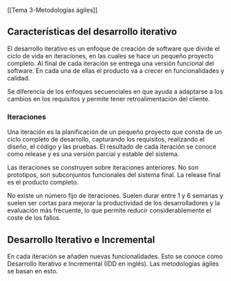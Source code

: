[[Tema 3-Metodologías ágiles]]

## Características del desarrollo iterativo
El desarrollo iterativo es un enfoque de creación de software que divide el ciclo de vida en iteraciones, en las cuales se hace un pequeño proyecto completo. Al final de cada iteración se entrega una versión funcional del software. En cada una de ellas el producto va a crecer en funcionalidades y calidad.

Se diferencia de los enfoques secuenciales en que ayuda a adaptarse a los cambios en los requisitos y permite tener retroalimentación del cliente.

### Iteraciones
Una iteración es la planificación de un pequeño proyecto que consta de un ciclo completo de desarrollo, capturando los requisitos, realizando el diseño, el código y las pruebas. El resultado de cada iteración se conoce como release y es una versión parcial y estable del sistema.

Las iteraciones se construyen sobre iteraciones anteriores. No son prototipos, son subconjuntos funcionales del sistema final. La release final es el producto completo.

No existe un número fijo de iteraciones. Suelen durar entre 1 y 6 semanas y suelen ser cortas para mejorar la productividad de los desarrolladores y la evaluación más frecuente, lo que permite reducir considerablemente el coste de los fallos.

## Desarrollo Iterativo e Incremental
En cada iteración se añaden nuevas funcionalidades. Esto se conoce como Desarrollo Iterativo e Incremental (IDD en inglés). Las metodologías ágiles se basan en esto.

